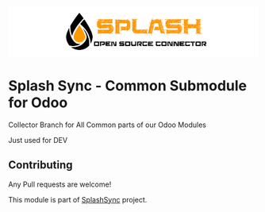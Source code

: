 [![N|Solid](https://github.com/SplashSync/Php-Core/raw/master/img/github.jpg)](https://www.splashsync.com)

# Splash Sync - Common Submodule for Odoo
Collector Branch for All Common parts of our Odoo Modules

Just used for DEV

## Contributing

Any Pull requests are welcome! 

This module is part of [SplashSync](http://www.splashsync.com) project.
